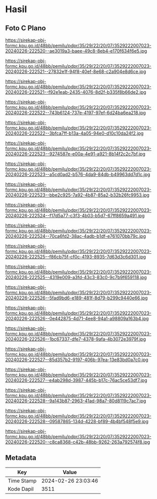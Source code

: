 # Hasil

## Foto C Plano

https://sirekap-obj-formc.kpu.go.id/48bb/pemilu/pdpr/35/29/22/20/07/3529222007023-20240226-222520--ae3019a3-baee-49c8-8eb4-e170f634f6e5.jpg

https://sirekap-obj-formc.kpu.go.id/48bb/pemilu/pdpr/35/29/22/20/07/3529222007023-20240226-222521--27832e1f-94f8-40ef-8e68-c2a904e8d6ce.jpg

https://sirekap-obj-formc.kpu.go.id/48bb/pemilu/pdpr/35/29/22/20/07/3529222007023-20240226-222521--f92e1eab-2435-4076-8d2f-b335f8b66de2.jpg

https://sirekap-obj-formc.kpu.go.id/48bb/pemilu/pdpr/35/29/22/20/07/3529222007023-20240226-222522--743b6124-737e-4197-97ef-6d24ba6ea218.jpg

https://sirekap-obj-formc.kpu.go.id/48bb/pemilu/pdpr/35/29/22/20/07/3529222007023-20240226-222522--3bfca7ff-b13a-4a05-94e0-d10c10da24f2.jpg

https://sirekap-obj-formc.kpu.go.id/48bb/pemilu/pdpr/35/29/22/20/07/3529222007023-20240226-222523--9274587e-e00a-4e91-a921-8b14f2c2c7bf.jpg

https://sirekap-obj-formc.kpu.go.id/48bb/pemilu/pdpr/35/29/22/20/07/3529222007023-20240226-222523--a5cd0ad2-b576-4da9-84db-b49963dd7d1c.jpg

https://sirekap-obj-formc.kpu.go.id/48bb/pemilu/pdpr/35/29/22/20/07/3529222007023-20240226-222523--bbe2c925-7a92-4b87-85a2-b32b26fc9953.jpg

https://sirekap-obj-formc.kpu.go.id/48bb/pemilu/pdpr/35/29/22/20/07/3529222007023-20240226-222524--f17d5a77-c3f3-4b03-b5d7-67ff8659a491.jpg

https://sirekap-obj-formc.kpu.go.id/48bb/pemilu/pdpr/35/29/22/20/07/3529222007023-20240226-222524--70ca6fd2-38ac-4adb-b1df-e761070bb79c.jpg

https://sirekap-obj-formc.kpu.go.id/48bb/pemilu/pdpr/35/29/22/20/07/3529222007023-20240226-222525--f86cb75f-cf0c-4193-8935-7d63d3c6d301.jpg

https://sirekap-obj-formc.kpu.go.id/48bb/pemilu/pdpr/35/29/22/20/07/3529222007023-20240226-222525--4319e009-a3fd-43c3-83c0-9c7b9f659118.jpg

https://sirekap-obj-formc.kpu.go.id/48bb/pemilu/pdpr/35/29/22/20/07/3529222007023-20240226-222526--5fad9bd6-e189-481f-8d79-b299c9440e66.jpg

https://sirekap-obj-formc.kpu.go.id/48bb/pemilu/pdpr/35/29/22/20/07/3529222007023-20240226-222526--0e442875-4d71-4ee8-94a1-a98809a163b4.jpg

https://sirekap-obj-formc.kpu.go.id/48bb/pemilu/pdpr/35/29/22/20/07/3529222007023-20240226-222526--1bc67337-dfe7-4378-9afa-4b3072e3979f.jpg

https://sirekap-obj-formc.kpu.go.id/48bb/pemilu/pdpr/35/29/22/20/07/3529222007023-20240226-222527--85d357b2-9197-406b-97ea-13e83bd0a7c0.jpg

https://sirekap-obj-formc.kpu.go.id/48bb/pemilu/pdpr/35/29/22/20/07/3529222007023-20240226-222527--e4ab298d-3987-445b-b17c-76ac5ce53df7.jpg

https://sirekap-obj-formc.kpu.go.id/48bb/pemilu/pdpr/35/29/22/20/07/3529222007023-20240226-222528--9a143b87-2963-41ad-98a7-80d8119c7ac7.jpg

https://sirekap-obj-formc.kpu.go.id/48bb/pemilu/pdpr/35/29/22/20/07/3529222007023-20240226-222528--09587865-134d-4228-bf89-4b4bf548f5e9.jpg

https://sirekap-obj-formc.kpu.go.id/48bb/pemilu/pdpr/35/29/22/20/07/3529222007023-20240226-222520--c8ca8368-c42b-48bb-9262-263a792574f8.jpg


## Metadata

| Key        | Value               |
| ---------- | ------------------- |
| Time Stamp | 2024-02-26 23:03:46 |
| Kode Dapil | 3511                |



